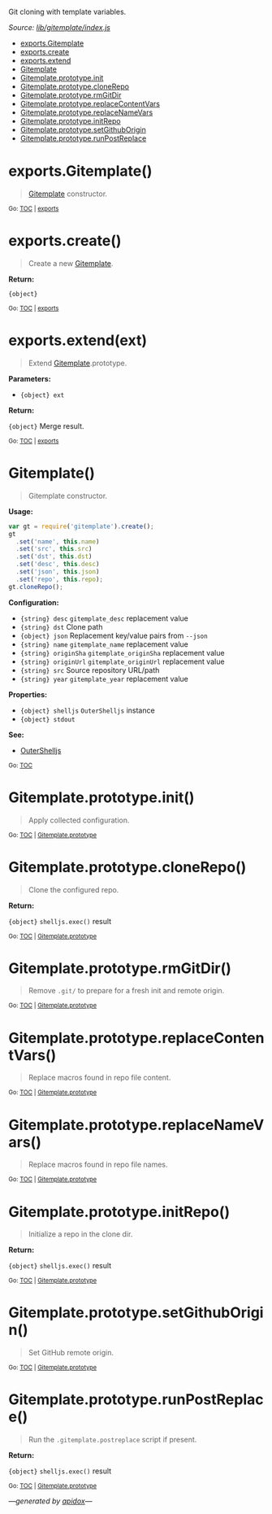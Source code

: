 Git cloning with template variables.

_Source: [lib/gitemplate/index.js](../lib/gitemplate/index.js)_

<a name="tableofcontents"></a>

- <a name="toc_exportsgitemplate"></a><a name="toc_exports"></a>[exports.Gitemplate](#exportsgitemplate)
- <a name="toc_exportscreate"></a>[exports.create](#exportscreate)
- <a name="toc_exportsextendext"></a>[exports.extend](#exportsextendext)
- <a name="toc_gitemplate"></a>[Gitemplate](#gitemplate)
- <a name="toc_gitemplateprototypeinit"></a><a name="toc_gitemplateprototype"></a>[Gitemplate.prototype.init](#gitemplateprototypeinit)
- <a name="toc_gitemplateprototypeclonerepo"></a>[Gitemplate.prototype.cloneRepo](#gitemplateprototypeclonerepo)
- <a name="toc_gitemplateprototypermgitdir"></a>[Gitemplate.prototype.rmGitDir](#gitemplateprototypermgitdir)
- <a name="toc_gitemplateprototypereplacecontentvars"></a>[Gitemplate.prototype.replaceContentVars](#gitemplateprototypereplacecontentvars)
- <a name="toc_gitemplateprototypereplacenamevars"></a>[Gitemplate.prototype.replaceNameVars](#gitemplateprototypereplacenamevars)
- <a name="toc_gitemplateprototypeinitrepo"></a>[Gitemplate.prototype.initRepo](#gitemplateprototypeinitrepo)
- <a name="toc_gitemplateprototypesetgithuborigin"></a>[Gitemplate.prototype.setGithubOrigin](#gitemplateprototypesetgithuborigin)
- <a name="toc_gitemplateprototyperunpostreplace"></a>[Gitemplate.prototype.runPostReplace](#gitemplateprototyperunpostreplace)

<a name="exports"></a>

# exports.Gitemplate()

> [Gitemplate](#gitemplate) constructor.

<sub>Go: [TOC](#tableofcontents) | [exports](#toc_exports)</sub>

# exports.create()

> Create a new [Gitemplate](#gitemplate).

**Return:**

`{object}`

<sub>Go: [TOC](#tableofcontents) | [exports](#toc_exports)</sub>

# exports.extend(ext)

> Extend [Gitemplate](#gitemplate).prototype.

**Parameters:**

- `{object} ext`

**Return:**

`{object}` Merge result.

<sub>Go: [TOC](#tableofcontents) | [exports](#toc_exports)</sub>

# Gitemplate()

> Gitemplate constructor.

**Usage:**

```js
var gt = require('gitemplate').create();
gt
  .set('name', this.name)
  .set('src', this.src)
  .set('dst', this.dst)
  .set('desc', this.desc)
  .set('json', this.json)
  .set('repo', this.repo);
gt.cloneRepo();
```

**Configuration:**

- `{string} desc` `gitemplate_desc` replacement value
- `{string} dst` Clone path
- `{object} json` Replacement key/value pairs from `--json`
- `{string} name` `gitemplate_name` replacement value
- `{string} originSha` `gitemplate_originSha` replacement value
- `{string} originUrl` `gitemplate_originUrl` replacement value
- `{string} src` Source repository URL/path
- `{string} year` `gitemplate_year` replacement value

**Properties:**

- `{object} shelljs` `OuterShelljs` instance
- `{object} stdout`

**See:**

- [OuterShelljs](https://github.com/codeactual/outer-shelljs/blob/master/docs/OuterShelljs.md)

<sub>Go: [TOC](#tableofcontents)</sub>

<a name="gitemplateprototype"></a>

# Gitemplate.prototype.init()

> Apply collected configuration.

<sub>Go: [TOC](#tableofcontents) | [Gitemplate.prototype](#toc_gitemplateprototype)</sub>

# Gitemplate.prototype.cloneRepo()

> Clone the configured repo.

**Return:**

`{object}` `shelljs.exec()` result

<sub>Go: [TOC](#tableofcontents) | [Gitemplate.prototype](#toc_gitemplateprototype)</sub>

# Gitemplate.prototype.rmGitDir()

> Remove `.git/` to prepare for a fresh init and remote origin.

<sub>Go: [TOC](#tableofcontents) | [Gitemplate.prototype](#toc_gitemplateprototype)</sub>

# Gitemplate.prototype.replaceContentVars()

> Replace macros found in repo file content.

<sub>Go: [TOC](#tableofcontents) | [Gitemplate.prototype](#toc_gitemplateprototype)</sub>

# Gitemplate.prototype.replaceNameVars()

> Replace macros found in repo file names.

<sub>Go: [TOC](#tableofcontents) | [Gitemplate.prototype](#toc_gitemplateprototype)</sub>

# Gitemplate.prototype.initRepo()

> Initialize a repo in the clone dir.

**Return:**

`{object}` `shelljs.exec()` result

<sub>Go: [TOC](#tableofcontents) | [Gitemplate.prototype](#toc_gitemplateprototype)</sub>

# Gitemplate.prototype.setGithubOrigin()

> Set GitHub remote origin.

<sub>Go: [TOC](#tableofcontents) | [Gitemplate.prototype](#toc_gitemplateprototype)</sub>

# Gitemplate.prototype.runPostReplace()

> Run the `.gitemplate.postreplace` script if present.

**Return:**

`{object}` `shelljs.exec()` result

<sub>Go: [TOC](#tableofcontents) | [Gitemplate.prototype](#toc_gitemplateprototype)</sub>

_&mdash;generated by [apidox](https://github.com/codeactual/apidox)&mdash;_
